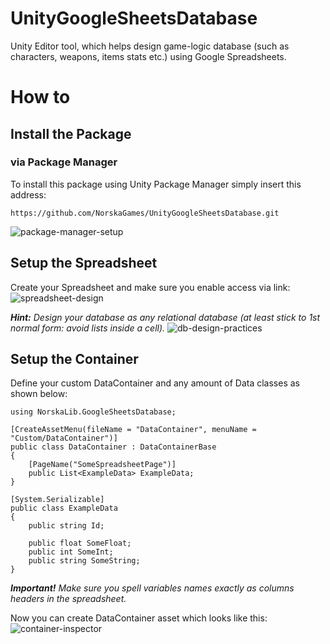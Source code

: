 # UnityGoogleSheetsDatabase
Unity Editor tool, which helps design game-logic database (such as characters, weapons, items stats etc.) using Google Spreadsheets.

# How to
## Install the Package
### via Package Manager
To install this package using Unity Package Manager simply insert this address:
```
https://github.com/NorskaGames/UnityGoogleSheetsDatabase.git
```
![package-manager-setup](https://drive.google.com/uc?id=16GE1j46xtedQu88d6cfM2G4itvqxpU2f)

## Setup the Spreadsheet

Create your Spreadsheet and make sure you enable access via link:
![spreadsheet-design](https://drive.google.com/uc?id=12Zo-_fQFYK8n9ljWMkfWtwbYhUUCP7ks)

_**Hint:** Design your database as any relational database (at least stick to 1st normal form: avoid lists inside a cell)._
![db-design-practices](https://drive.google.com/uc?id=1cGzRClYvEsvtzYkAlZp_nDVymvRPsjS1)

## Setup the Container

Define your custom DataContainer and any amount of Data classes as shown below:
```
using NorskaLib.GoogleSheetsDatabase;

[CreateAssetMenu(fileName = "DataContainer", menuName = "Custom/DataContainer")]
public class DataContainer : DataContainerBase
{
    [PageName("SomeSpreadsheetPage")]
    public List<ExampleData> ExampleData;
}

[System.Serializable]
public class ExampleData
{
    public string Id;

    public float SomeFloat;
    public int SomeInt;
    public string SomeString;
}
```
_**Important!** Make sure you spell variables names exactly as columns headers in the spreadsheet._

Now you can create DataContainer asset which looks like this:
![container-inspector](https://drive.google.com/uc?id=16Rg4NIyj5c8-Qjq5phW0konDMRMKNN21)
